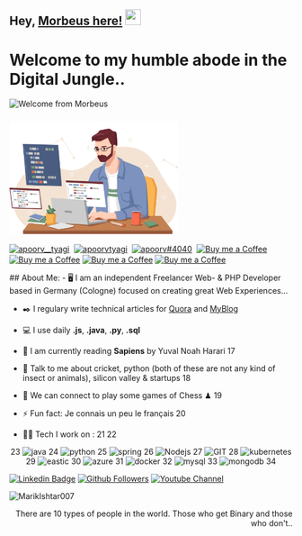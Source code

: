 ## Hey, [Morbeus here!](https://www.facebook.com/Morbeus.Design/)  <img src="https://media.giphy.com/media/hvRJCLFzcasrR4ia7z/giphy.gif" width="28px" height="28px">

<h1>Welcome to my humble abode in the Digital Jungle..</h1>

<img src = 'https://github.com/MorbeusDesign/MorbeusDesign/blob/main/MyGif_Home.gif' alt = 'Welcome from Morbeus' />

### <img src="https://github.com/MorbeusDesign/MorbeusDesign/blob/main/Developer.png" align="center" width="300" /> 
<p >
<a href="https://twitter.com/morbeusdesign" target="blank"><img align="center" src="https://cdn.jsdelivr.net/npm/simple-icons@7.15.0/icons/twitter.svg" alt="apoorv__tyagi" height="30" width="30" /></a>&nbsp;
<a href="https://linkedin.com/in/morbeusdesign" target="blank"><img align="center" src="https://cdn.jsdelivr.net/npm/simple-icons@3.0.1/icons/linkedin.svg" alt="apoorvtyagi" height="30" width="30" /></a>&nbsp;
<a href="http://discord.com/users/apoorv#4040" target="blank"><img align="center" src="https://cdn.jsdelivr.net/npm/simple-icons@3.0.1/icons/discord.svg" alt="apoorv#4040" height="40" width="30" /></a>&nbsp;
<a href="https://www.buymeacoffee.com/morbeusdesign"><img align="center" alt="Buy me a Coffee" width="30px" src="https://cdn.jsdelivr.net/npm/simple-icons@3.0.1/icons/buymeacoffee.svg" /></a>
<a href="https://www.buymeacoffee.com/morbeusdesign"><img align="center" alt="Buy me a Coffee" width="30px" src="https://cdn.jsdelivr.net/npm/simple-icons@3.0.1/icons/buymeacoffee.svg" /></a>
<a href="https://www.buymeacoffee.com/morbeusdesign"><img align="center" alt="Buy me a Coffee" width="30px" src="https://cdn.jsdelivr.net/npm/simple-icons@3.0.1/icons/buymeacoffee.svg" /></a>
<a href="https://www.buymeacoffee.com/morbeusdesign"><img align="center" alt="Buy me a Coffee" width="30px" src="https://cdn.jsdelivr.net/npm/simple-icons@3.0.1/icons/buymeacoffee.svg" /></a>

</p>
## About Me:
- 🖥️ I am an independent Freelancer Web- & PHP Developer based in Germany (Cologne) focused on creating great Web Experiences... 

- ✒️ I regulary write technical articles for [Quora](https://lospaziodimorbeus.quora.com/) and [MyBlog](https://www.morbeusdesign.com/blog)

- 💻 I use daily **.js**, **.java**, **.py**,  **.sql**

- 📖 I am currently reading **Sapiens** by Yuval Noah Harari
17
- 💬 Talk to me about cricket, python (both of these are not any kind of insect or animals), silicon valley & startups
18
- 👯 We can connect to play some games of Chess ♟
19
- ⚡ Fun fact: Je connais un peu le français
20
- 🧑‍💻 Tech I work on :
21
22
<p align="center">
23
      <img src="https://www.vectorlogo.zone/logos/java/java-icon.svg" alt="java" width="65" height="65"/> 
24
      <img src="https://www.vectorlogo.zone/logos/python/python-icon.svg" alt="python" width="55" height="55"/>
25
      <img src="https://www.vectorlogo.zone/logos/springio/springio-icon.svg" alt="spring" width="55" height="55"/>
26
      <img src="https://www.vectorlogo.zone/logos/nodejs/nodejs-icon.svg" alt="Nodejs" width="55" height="55"/>
27
      <img src="https://www.vectorlogo.zone/logos/git-scm/git-scm-icon.svg" alt="GIT" width="55" height="55"/> 
28
      <img src="https://www.vectorlogo.zone/logos/kubernetes/kubernetes-icon.svg" alt="kubernetes" width="55" height="55"/>
29
      <img src="https://www.vectorlogo.zone/logos/elastic/elastic-icon.svg" alt="eastic" width="55" height="55"/>
30
      <img src="https://www.vectorlogo.zone/logos/microsoft_azure/microsoft_azure-icon.svg" alt="azure" width="55" height="55"/>
31
      <img src="https://www.vectorlogo.zone/logos/docker/docker-official.svg" alt="docker" width="60" height="50"/>
32
      <img src="https://www.vectorlogo.zone/logos/mysql/mysql-icon.svg" alt="mysql" width="45" height="55"/>
33
      <img src="https://www.vectorlogo.zone/logos/mongodb/mongodb-icon.svg" alt="mongodb" width="45" height="55"/>
34
</p>








[![Linkedin Badge](https://img.shields.io/badge/-MorbeusDesign-blue?style=flat-square&logo=Linkedin&logoColor=white&link=https://www.linkedin.com/in/morbeusdesign)](https://www.linkedin.com/in/morbeusdesign) [![Github Followers](https://img.shields.io/github/followers/morbeusdesign?label=morbeus&style=social)](https://github.com/MorbeusDesign?tab=followers) [![Youtube Channel](https://img.shields.io/youtube/channel/subscribers/UCQBu9yxZdh5jIbohCFUsauw?label=MorbeusDesign&style=social)](https://www.youtube.com/channel/UCQBu9yxZdh5jIbohCFUsauw)
<p align="left"> <img src="https://komarev.com/ghpvc/?username=MarikIshtar007" alt="MarikIshtar007" /> </p>

<div style="text-align: right">There are 10 types of people in the world. Those who get Binary and those who don't.. </div>
